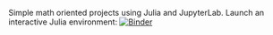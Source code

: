 Simple math oriented projects using Julia and JupyterLab.
Launch an interactive Julia environment:
[![Binder](https://mybinder.org/badge_logo.svg)](https://mybinder.org/v2/gh/samuelbelko/adventures/master)